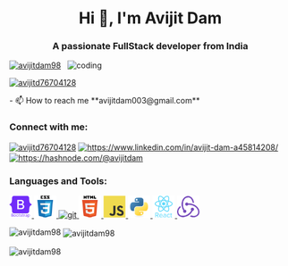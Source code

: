 <h1 align="center">Hi 👋, I'm Avijit Dam</h1> <h3 align="center">A passionate FullStack developer from India</h3> <img align="right" alt="coding" width="400" src="https://camo.githubusercontent.com/5ddf73ad3a205111cf8c686f687fc216c2946a75005718c8da5b837ad9de78c9/68747470733a2f2f7468756d62732e6766796361742e636f6d2f4576696c4e657874446576696c666973682d736d616c6c2e676966"    <p align="left"> <a href="https://github.com/ryo-ma/github-profile-trophy"><img src="https://github-profile-trophy.vercel.app/?username=avijitdam98" alt="avijitdam98" /></a> </p>  <p align="left"> <a href="https://twitter.com/avijitd76704128" target="blank"><img src="https://img.shields.io/twitter/follow/avijitd76704128?logo=twitter&style=for-the-badge" alt="avijitd76704128" /></a> </p>  - 📫 How to reach me **avijitdam003@gmail.com**  <h3 align="left">Connect with me:</h3> <p align="left"> <a href="https://twitter.com/avijitd76704128" target="blank"><img align="center" src="https://raw.githubusercontent.com/rahuldkjain/github-profile-readme-generator/master/src/images/icons/Social/twitter.svg" alt="avijitd76704128" height="30" width="40" /></a> <a href="https://linkedin.com/in/https://www.linkedin.com/in/avijit-dam-a45814208/" target="blank"><img align="center" src="https://raw.githubusercontent.com/rahuldkjain/github-profile-readme-generator/master/src/images/icons/Social/linked-in-alt.svg" alt="https://www.linkedin.com/in/avijit-dam-a45814208/" height="30" width="40" /></a> <a href="https://hashnode.com/https://hashnode.com/@avijitdam" target="blank"><img align="center" src="https://raw.githubusercontent.com/rahuldkjain/github-profile-readme-generator/master/src/images/icons/Social/hashnode.svg" alt="https://hashnode.com/@avijitdam" height="30" width="40" /></a> </p>  <h3 align="left">Languages and Tools:</h3> <p align="left"> <a href="https://getbootstrap.com" target="_blank" rel="noreferrer"> <img src="https://raw.githubusercontent.com/devicons/devicon/master/icons/bootstrap/bootstrap-plain-wordmark.svg" alt="bootstrap" width="40" height="40"/> </a> <a href="https://www.w3schools.com/css/" target="_blank" rel="noreferrer"> <img src="https://raw.githubusercontent.com/devicons/devicon/master/icons/css3/css3-original-wordmark.svg" alt="css3" width="40" height="40"/> </a> <a href="https://git-scm.com/" target="_blank" rel="noreferrer"> <img src="https://www.vectorlogo.zone/logos/git-scm/git-scm-icon.svg" alt="git" width="40" height="40"/> </a> <a href="https://www.w3.org/html/" target="_blank" rel="noreferrer"> <img src="https://raw.githubusercontent.com/devicons/devicon/master/icons/html5/html5-original-wordmark.svg" alt="html5" width="40" height="40"/> </a> <a href="https://developer.mozilla.org/en-US/docs/Web/JavaScript" target="_blank" rel="noreferrer"> <img src="https://raw.githubusercontent.com/devicons/devicon/master/icons/javascript/javascript-original.svg" alt="javascript" width="40" height="40"/> </a> <a href="https://www.python.org" target="_blank" rel="noreferrer"> <img src="https://raw.githubusercontent.com/devicons/devicon/master/icons/python/python-original.svg" alt="python" width="40" height="40"/> </a> <a href="https://reactjs.org/" target="_blank" rel="noreferrer"> <img src="https://raw.githubusercontent.com/devicons/devicon/master/icons/react/react-original-wordmark.svg" alt="react" width="40" height="40"/> </a> <a href="https://redux.js.org" target="_blank" rel="noreferrer"> <img src="https://raw.githubusercontent.com/devicons/devicon/master/icons/redux/redux-original.svg" alt="redux" width="40" height="40"/> </a> </p>  <p><img align="left" src="https://github-readme-stats.vercel.app/api/top-langs?username=avijitdam98&show_icons=true&locale=en&layout=compact" alt="avijitdam98" /></p>  <p>&nbsp;<img align="center" src="https://github-readme-stats.vercel.app/api?username=avijitdam98&show_icons=true&locale=en" alt="avijitdam98" /></p>  <p><img align="center" src="https://github-readme-streak-stats.herokuapp.com/?user=avijitdam98&" alt="avijitdam98" /></p>
